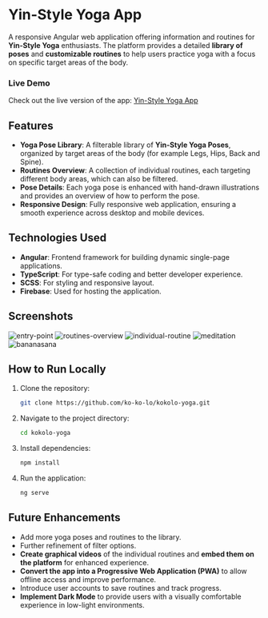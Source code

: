 # Yin-Style Yoga App

A responsive Angular web application offering information and routines for **Yin-Style Yoga** enthusiasts. The platform provides a detailed **library of poses** and **customizable routines** to help users practice yoga with a focus on specific target areas of the body.

### Live Demo
Check out the live version of the app: [Yin-Style Yoga App](https://kokoloyoga.com)

## Features

- **Yoga Pose Library**: A filterable library of **Yin-Style Yoga Poses**, organized by target areas of the body (for example Legs, Hips, Back and Spine).
- **Routines Overview**: A collection of individual routines, each targeting different body areas, which can also be filtered.
- **Pose Details**: Each yoga pose is enhanced with hand-drawn illustrations and provides an overview of how to perform the pose.
- **Responsive Design**: Fully responsive web application, ensuring a smooth experience across desktop and mobile devices.

## Technologies Used

- **Angular**: Frontend framework for building dynamic single-page applications.
- **TypeScript**: For type-safe coding and better developer experience.
- **SCSS**: For styling and responsive layout.
- **Firebase**: Used for hosting the application.

## Screenshots
![entry-point](https://github.com/user-attachments/assets/3fa8305b-84fc-499e-8876-694a2d8f5632)
![routines-overview](https://github.com/user-attachments/assets/a5d06ec4-b27f-42d1-a1da-02e1c11e8b71)
![individual-routine](https://github.com/user-attachments/assets/c68beb4b-d1c6-43e6-a76d-c9553b75bbea)
![meditation](https://github.com/user-attachments/assets/c982f4ad-e9c7-4fcd-9d00-36c0884a45cb)
![bananasana](https://github.com/user-attachments/assets/d1b8c8a3-c2f7-4382-a52e-aa417d11f991)

## How to Run Locally

1. Clone the repository:
    ```bash
    git clone https://github.com/ko-ko-lo/kokolo-yoga.git
    ```
2. Navigate to the project directory:
    ```bash
    cd kokolo-yoga
    ```
3. Install dependencies:
    ```bash
    npm install
    ```
4. Run the application:
    ```bash
    ng serve
    ```

## Future Enhancements

- Add more yoga poses and routines to the library.
- Further refinement of filter options.
- **Create graphical videos** of the individual routines and **embed them on the platform** for enhanced experience.
- **Convert the app into a Progressive Web Application (PWA)** to allow offline access and improve performance.
- Introduce user accounts to save routines and track progress.
- **Implement Dark Mode** to provide users with a visually comfortable experience in low-light environments.
